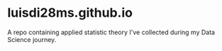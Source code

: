 # luisdi28ms.github.io
A repo containing applied statistic theory I've collected during my Data Science journey.
